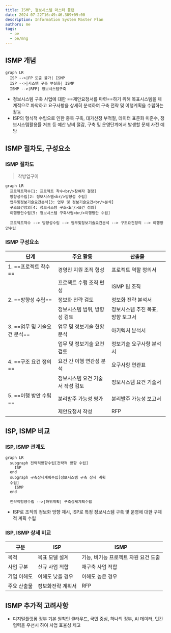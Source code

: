 ```yaml
---
title: ISMP, 정보시스템 마스터 플랜
date: 2024-07-22T16:49:46.309+09:00
description: Information System Master Plan
authors: me
tags:
  - pe
  - pe/mng
---
```


## ISMP 개념

```mermaid
graph LR
  ISP -->|FP 도출 불가| ISMP
  ISP -->|시스템 구축 부실화| ISMP
  ISMP -->|RFP| 정보시스템구축
```

- 정보시스템 구축 사업에 대한 ==제안요청서를 마련==하기 위해 목표시스템을 체계적으로 파악하고 요구사항을 상세히 분석하여 구축 전략 및 이행계획을 수립하는 활동
- ISP의 형식적 수립으로 인한 중복 구축, 대가산정 부적절, 데이터 표준화 미준수, 정보시스템활용률 저조 등 예산 낭비 절감, 구축 및 운영단계에서 발생할 문제 사전 예방

## ISMP 절차도, 구성요소

### ISMP 절차도

> 착방업구이

```mermaid
graph LR
  프로젝트착수[1: 프로젝트 착수<br/>참여자 결정] 
  방향성수립[2: 정보시스템<br/>방향성 수립]
  업무및정보기술요건분석[3: 업무 및 정보기술요건<br/>분석] 
  구조요건정의[4: 정보시스템 구조<br/>요건 정의]
  이행방안수립[5: 정보시스템 구축사업<br/>이행방안 수립]

  프로젝트착수 --> 방향성수립 --> 업무및정보기술요건분석 --> 구조요건정의 --> 이행방안수립
```

### ISMP 구성요소

| 단계 | 주요 활동 | 산출물 |
| --- | --- | --- |
| 1. ==프로젝트 착수== | 경영진 지원 조직 형성 | 프로젝트 역할 정의서 |
| | 프로젝트 수행 조직 편성 | ISMP 팀 조직 |
| 2. ==방향성 수립== | 정보화 전략 검토 | 정보화 전략 분석서 |
| | 정보시스템 범위, 방향성 검토 |정보시스템 추진 목표, 방향 보고서 |
| 3. ==업무 및 기술요건 분석== | 업무 및 정보기술 현황 분석 | 아키텍처 분석서 |
| | 업무 및 정보기술 요건 검토 | 정보기술 요구사항 분석서 |
| 4. ==구조 요건 정의==| 요건 간 이행 연관성 분석 | 요구사항 연관표 |
| | 정보시스템 요건 기술서 작성 검토 | 정보시스템 요건 기술서 |
| 5. ==이행 방안 수립== | 분리발주 가능성 평가 | 분리발주 가능성 보고서 |
| | 제안요청서 작성 | RFP |

## ISP, ISMP 비교

### ISP, ISMP 관계도

```mermaid
graph LR
  subgraph 전략적방향수립[전략적 방향 수립]
    ISP
  end
  subgraph 구축상세계획수립[정보시스템 구축 상세 계획 
  수립]
    ISMP
  end

  전략적방향수립 -->|하위계획| 구축상세계획수립
```

- ISP로 조직의 정보화 방향 제시, ISP로 특정 정보시스템 구축 및 운영에 대한 구체적 계획 수립

### ISP, ISMP 상세 비교

| 구분 | ISP | ISMP |
| --- | --- | --- |
| 목적 | 목표 모델 설계 | 기능, 비기능 프로젝트 자원 요건 도출 |
| 사업 구분 | 신규 사업 적합 | 재구축 사업 적합 |
| 기업 이해도 | 이해도 낮을 경우 | 이해도 높은 경우 |
| 주요 산출물 | 정보화전략 계획서 | RFP |

## ISMP 추가적 고려사항

- 디지털플랫폼 정부 기본 원칙인 클라우드, 국민 중심, 하나의 정부, AI 데이터, 민간 협력을 우선시 하여 사업 효율성 제고
